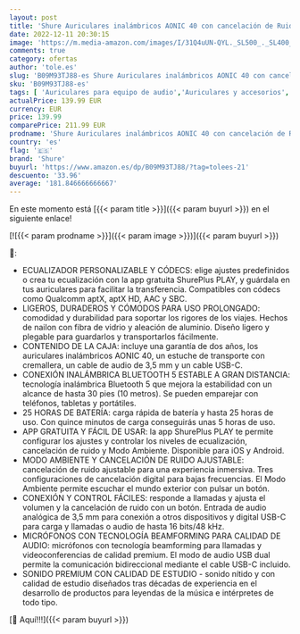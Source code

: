 ```yaml
---
layout: post
title: 'Shure Auriculares inalámbricos AONIC 40 con cancelación de Ruido  micrófono  Sonido Estudio  25 Horas de batería  Controles manuales  compatibles con iPhone y Android – Blanco'
date: 2022-12-11 20:30:15
image: 'https://m.media-amazon.com/images/I/31Q4uUN-QYL._SL500_._SL400_.jpg'
comments: true
category: ofertas
author: 'tole.es'
slug: 'B09M93TJ88-es Shure Auriculares inalámbricos AONIC 40 con cancelación de...'
sku: 'B09M93TJ88-es'
tags: [ 'Auriculares para equipo de audio','Auriculares y accesorios','Electrónica','Instrumentos musicales','android','shure','🇪🇸', ]
actualPrice: 139.99 EUR
currency: EUR
price: 139.99
comparePrice: 211.99 EUR
prodname: 'Shure Auriculares inalámbricos AONIC 40 con cancelación de Ruido  micrófono  Sonido Estudio  25 Horas de batería  Controles manuales  compatibles con iPhone y Android – Blanco'
country: 'es'
flag: '🇪🇸'
brand: 'Shure'
buyurl: 'https://www.amazon.es/dp/B09M93TJ88/?tag=tolees-21'
descuento: '33.96'
average: '181.846666666667'
---
```


En este momento está [{{< param title >}}]({{< param buyurl >}}) en el siguiente enlace!

[![{{< param prodname >}}]({{< param image >}})]({{< param buyurl >}})

🔎:

- ECUALIZADOR PERSONALIZABLE Y CÓDECS: elige ajustes predefinidos o crea tu ecualización con la app gratuita ShurePlus PLAY, y guárdala en tus auriculares para facilitar la transferencia. Compatibles con códecs como Qualcomm aptX, aptX HD, AAC y SBC.
- LIGEROS, DURADEROS Y CÓMODOS PARA USO PROLONGADO: comodidad y durabilidad para soportar los rigores de los viajes. Hechos de nailon con fibra de vidrio y aleación de aluminio. Diseño ligero y plegable para guardarlos y transportarlos fácilmente.
- CONTENIDO DE LA CAJA: incluye una garantía de dos años, los auriculares inalámbricos AONIC 40, un estuche de transporte con cremallera, un cable de audio de 3,5 mm y un cable USB-C.
- CONEXIÓN INALÁMBRICA BLUETOOTH 5 ESTABLE A GRAN DISTANCIA: tecnología inalámbrica Bluetooth 5 que mejora la estabilidad con un alcance de hasta 30 pies (10 metros). Se pueden emparejar con teléfonos, tabletas y portátiles.
- 25 HORAS DE BATERÍA: carga rápida de batería y hasta 25 horas de uso. Con quince minutos de carga conseguirás unas 5 horas de uso.
- APP GRATUITA Y FÁCIL DE USAR: la app ShurePlus PLAY te permite configurar los ajustes y controlar los niveles de ecualización, cancelación de ruido y Modo Ambiente. Disponible para iOS y Android.
- MODO AMBIENTE Y CANCELACIÓN DE RUIDO AJUSTABLE: cancelación de ruido ajustable para una experiencia inmersiva. Tres configuraciones de cancelación digital para bajas frecuencias. El Modo Ambiente permite escuchar el mundo exterior con pulsar un botón.
- CONEXIÓN Y CONTROL FÁCILES: responde a llamadas y ajusta el volumen y la cancelación de ruido con un botón. Entrada de audio analógica de 3,5 mm para conexión a otros dispositivos y digital USB-C para carga y llamadas o audio de hasta 16 bits/48 kHz.
- MICRÓFONOS CON TECNOLOGÍA BEAMFORMING PARA CALIDAD DE AUDIO: micrófonos con tecnología beamforming para llamadas y videoconferencias de calidad premium. El modo de audio USB dual permite la comunicación bidireccional mediante el cable USB-C incluido.
- SONIDO PREMIUM CON CALIDAD DE ESTUDIO - sonido nítido y con calidad de estudio diseñados tras décadas de experiencia en el desarrollo de productos para leyendas de la música e intérpretes de todo tipo.

[🛒 Aquí!!!]({{< param buyurl >}})
